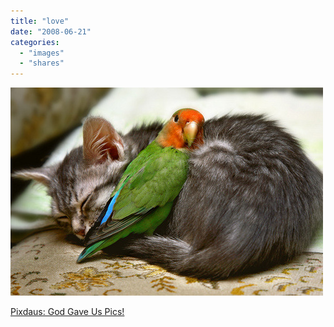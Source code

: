 ```yaml
---
title: "love"
date: "2008-06-21"
categories: 
  - "images"
  - "shares"
---
```


![](images/4wnP83SaFahwu1xgQ2Q5xr3I_1280.jpg)

[Pixdaus: God Gave Us Pics!](http://pixdaus.com/single.php?id=53657&f=rs)
